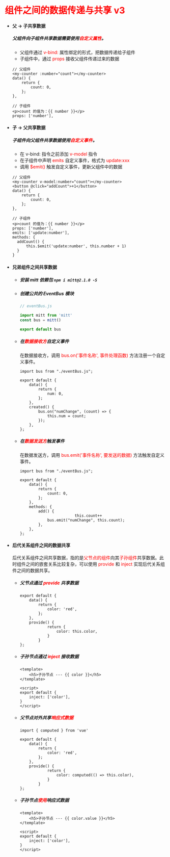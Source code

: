 # <font color="red">组件之间的数据传递与共享 v3</font>

- #### 父 -> 子共享数据

  ##### 父组件向子组件共享数据需要使用<font color="red">自定义属性</font>。

  - 父组件通过 <font color="red">v-bind:</font> 属性绑定的形式，把数据传递给子组件
  - 子组件中，通过 <font color="red">props</font> 接收父组件传递过来的数据

  ```vue
  // 父组件
  <my-counter :number="count"></my-counter>
  data() {
      return {
          count: 0,
      };
  },
  
  // 子组件
  <p>count 的值为：{{ number }}</p>
  props: ['number'],
  ```

  

- #### 子 -> 父共享数据

  ##### 子组件向父组件共享数据使用<font color="red">自定义事件</font>。

  - 在 v-bind: 指令之前添加 <font color="red">v-model</font> 指令
  - 在子组件中声明 <font color="red">emits</font> 自定义事件，格式为 <font color="red">update:xxx</font>
  - 调用 <font color="red">$emit()</font> 触发自定义事件，更新父组件中的数据

  ```vue
  // 父组件
  <my-counter v-model:number="count"></my-counter>
  <button @click="addCount">+1</button>
  data() {
      return {
          count: 0,
      };
  },
  
  // 子组件
  <p>count 的值为：{{ number }}</p>
  props: ['number'],
  emits: ['update:number'],
  methods: {
  	addCount() {
  		this.$emit('update:number', this.number + 1)
  	}
  }
  ```

  

- #### 兄弟组件之间共享数据

  - ##### 安装 mitt 依赖包 `npm i mitt@2.1.0 -S`

  - ##### 创建公共的 EventBus 模块

    ```js
    // eventBus.js
    
    import mitt from 'mitt'
    const bus = mitt()
    
    export default bus
    ```

    

  - ##### 在<font color="red">数据接收方</font>自定义事件

    在数据接收方，调用 <font color="red">bus.on('事件名称', 事件处理函数)</font> 方法注册一个自定义事件。

    ```vue
    import bus from "./eventBus.js";
    
    export default {
        data() {
            return {
                num: 0,
            };
        },
        created() {
            bus.on("numChange", (count) => {
                this.num = count;
            });
        },
    };
    ```

    

  - ##### 在<font color="red">数据发送方</font>触发事件

    在数据发送方，调用 <font color="red">bus.emit('事件名称', 要发送的数据)</font> 方法触发自定义事件。

    ```vue
    import bus from "./eventBus.js";
    
    export default {
        data() {
            return {
                count: 0,
            };
        },
        methods: {
            add() {
    						this.count++
                bus.emit("numChange", this.count);
            },
        },
    };
    ```

    

- #### 后代关系组件之间的数据共享

  后代关系组件之间共享数据，指的是<font color="red">父节点的组件</font>向其<font color="red">子孙组件</font>共享数据。此时组件之间的嵌套关系比较复杂，可以使用 <font color="red">provide</font> 和 <font color="red">inject</font> 实现后代关系组件之间的数据共享。

  - ##### 父节点通过 <font color="red">provide</font> 共享数据

    ```vue
    export default {
        data() {
            return {
                color: 'red',
            };
        },
        provide() {
    			return {
    				color: this.color,
    			}
    		}
    };
    ```

  - ##### 子孙节点通过 <font color="red">inject</font> 接收数据

    ```vue
    <template>
    	<h5>子孙节点 --- {{ color }}</h5>
    </template>
    
    <script>
    export default {
    	inject: ['color'],
    }
    </script>
    ```

  - ##### 父节点对外共享<font color="red">响应式数据</font>

    ```vue
    import { computed } from 'vue'
    
    export default {
        data() {
            return {
                color: 'red',
            };
        },
        provide() {
    			return {
    				color: computed(() => this.color),
    			}
    		}
    };
    ```

  - ##### 子孙节点<font color="red">使用</font>响应式数据

    ```vue
    <template>
    	<h5>子孙节点 --- {{ color.value }}</h5>
    </template>
    
    <script>
    export default {
    	inject: ['color'],
    }
    </script>
    ```